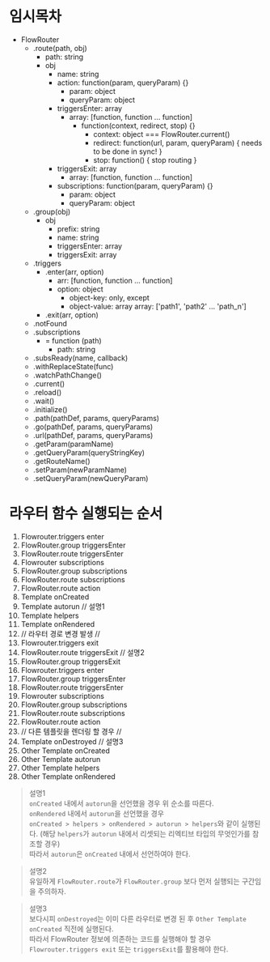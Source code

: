 # 임시목차

- FlowRouter
  - .route(path, obj)
    - path: string
    - obj
      - name: string
      - action: function(param, queryParam) {}
        - param: object
        - queryParam: object
      - triggersEnter: array
        - array: [function, function ... function]
          - function(context, redirect, stop) {}
            - context: object === FlowRouter.current()
            - redirect: function(url, param, queryParam) { needs to be done in sync! }
            - stop: function() { stop routing }
      - triggersExit: array
        - array: [function, function ... function]
      - subscriptions: function(param, queryParam) {}
        - param: object
        - queryParam: object
  - .group(obj)
    - obj
      - prefix: string
      - name: string
      - triggersEnter: array
      - triggersExit: array
  - .triggers
    - .enter(arr, option)
      - arr: [function, function ... function]
      - option: object
        - object-key: only, except
        - object-value: array
          array: ['path1', 'path2' ... 'path_n']
    - .exit(arr, option)
  - .notFound
  - .subscriptions
    - = function (path)
      - path: string
  - .subsReady(name, callback)
  - .withReplaceState(func)
  - .watchPathChange()
  - .current()
  - .reload()
  - .wait()
  - .initialize()
  - .path(pathDef, params, queryParams)
  - .go(pathDef, params, queryParams)
  - .url(pathDef, params, queryParams)
  - .getParam(paramName)
  - .getQueryParam(queryStringKey)
  - .getRouteName()
  - .setParam(newParamName)
  - .setQueryParam(newQueryParam)

# 라우터 함수 실행되는 순서

1. Flowrouter.triggers enter
1. FlowRouter.group triggersEnter
1. FlowRouter.route triggersEnter
1. Flowrouter subscriptions
1. FlowRouter.group subscriptions
1. FlowRouter.route subscriptions
1. FlowRouter.route action
1. Template onCreated
1. Template autorun // 설명1
1. Template helpers
1. Template onRendered
1. // 라우터 경로 변경 발생 //
1. Flowrouter.triggers exit
1. FlowRouter.route triggersExit // 설명2
1. FlowRouter.group triggersExit
1. Flowrouter.triggers enter
1. FlowRouter.group triggersEnter
1. FlowRouter.route triggersEnter
1. Flowrouter subscriptions
1. FlowRouter.group subscriptions
1. FlowRouter.route subscriptions
1. FlowRouter.route action
1. // 다른 템플릿을 렌더링 할 경우 //
1. Template onDestroyed // 설명3
1. Other Template onCreated
1. Other Template autorun
1. Other Template helpers
1. Other Template onRendered

> 설명1<br>
> `onCreated` 내에서 `autorun`을 선언했을 경우 위 순소를 따른다.<br>
> `onRendered` 내에서 `autorun`을 선언했을 경우<br>
> `onCreated > helpers > onRendered > autorun > helpers`와 같이 실행된다. (해당 `helpers`가 `autorun` 내에서 리셋되는 리엑티브 타입의 무엇인가를 참조할 경우)<br>
> 따라서 `autorun`은 `onCreated` 내에서 선언하여야 한다.

> 설명2<br>
> 유일하게 `FlowRouter.route`가 `FlowRouter.group` 보다 먼저 실행되는 구간임을 주의하자.

> 설명3<br>
> 보다시피 `onDestroyed`는 이미 다른 라우터로 변경 된 후 `Other Template onCreated` 직전에 실행된다.<br>
> 따라서 FlowRouter 정보에 의존하는 코드를 실행해야 할 경우 `Flowrouter.triggers exit` 또는 `triggersExit`를 활용해야 한다.